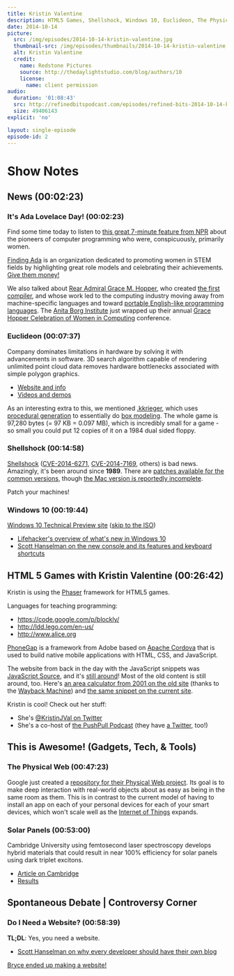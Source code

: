```yaml
---
title: Kristin Valentine
description: HTML5 Games, Shellshock, Windows 10, Euclideon, The Physical Web
date: 2014-10-14
picture:
  src: /img/episodes/2014-10-14-kristin-valentine.jpg
  thumbnail-src: /img/episodes/thumbnails/2014-10-14-kristin-valentine.jpg
  alt: Kristin Valentine
  credit:
    name: Redstone Pictures
    source: http://thedaylightstudio.com/blog/authors/10
    license:
      name: client permission
audio:
  duration: '01:08:43'
  src: http://refinedbitspodcast.com/episodes/refined-bits-2014-10-14-kristin-valentine.mp3
  size: 49406143
explicit: 'no'

layout: single-episode
episode-id: 2
---
```


# Show Notes

## News (00:02:23)

### It's Ada Lovelace Day! (00:02:23)

Find some time today to listen to [this great 7-minute feature from NPR](http://www.npr.org/blogs/alltechconsidered/2014/10/06/345799830/the-forgotten-female-programmers-who-created-modern-tech) about the pioneers of computer programming who were, conspicuously, primarily women.

[Finding Ada](http://findingada.com/) is an organization dedicated to promoting women in STEM fields by highlighting great role models and celebrating their achievements. [Give them money!](https://www.indiegogo.com/projects/ada-lovelace-day-live-2014)

We also talked about [Rear Admiral Grace M. Hopper](http://en.wikipedia.org/wiki/Grace_Hopper), who created [the first compiler](http://en.wikipedia.org/wiki/History_of_compiler_construction), and whose work led to the computing industry moving away from machine-specific languages and toward [portable English-like programming languages](http://en.wikipedia.org/wiki/COBOL). The [Anita Borg Institute](http://anitaborg.org/) just wrapped up their annual [Grace Hopper Celebration of Women in Computing](http://gracehopper.org/) conference.

### Euclideon (00:07:37)

Company dominates limitations in hardware by solving it with advancements in software. 3D search algorithm capable of rendering unlimited point cloud data removes hardware bottlenecks associated with simple polygon graphics.

  * [Website and info](http://www.euclideon.com/)
  * [Videos and demos](https://www.youtube.com/user/EuclideonOfficial)

As an interesting extra to this, we mentioned [.kkrieger](http://en.wikipedia.org/wiki/.kkrieger), which uses [procedural generation](http://en.wikipedia.org/wiki/Procedural_generation) to essentially do [box modeling](http://en.wikipedia.org/wiki/Box_modeling). The whole game is 97,280 bytes (= 97 KB = 0.097 MB), which is incredibly small for a game - so small you could put 12 copies of it on a 1984 dual sided floppy.

### Shellshock (00:14:58)

[Shellshock](http://en.wikipedia.org/wiki/Shellshock_(software_bug)) ([CVE-2014-6271](https://web.nvd.nist.gov/view/vuln/detail?vulnId=CVE-2014-6271), [CVE-2014-7169](https://web.nvd.nist.gov/view/vuln/detail?vulnId=CVE-2014-7169), others) is bad news. Amazingly, it's been around since **1989**. There are [patches available for the common versions](http://unix.stackexchange.com/questions/157381/when-was-the-shellshock-cve-2014-6271-7169-bug-introduced-and-what-is-the-pat), though [the Mac version is reportedly incomplete](http://www.cnet.com/news/apples-shellshock-patch-incomplete-say-experts/).

Patch your machines!

### Windows 10 (00:19:44)

[Windows 10 Technical Preview site](http://windows.microsoft.com/en-us/windows/preview) ([skip to the ISO](http://windows.microsoft.com/en-us/windows/preview-iso))

 * [Lifehacker's overview of what's new in Windows 10](http://lifehacker.com/all-the-new-stuff-in-windows-10-1640838152)
 * [Scott Hanselman on the new console and its features and keyboard shortcuts](http://www.hanselman.com/blog/Windows10GetsAFreshCommandPromptAndLotsOfHotkeys.aspx)

## HTML 5 Games with Kristin Valentine (00:26:42)

Kristin is using the [Phaser](http://phaser.io/) framework for HTML5 games.

Languages for teaching programming:

 * <https://code.google.com/p/blockly/>
 * <http://ldd.lego.com/en-us/>
 * <http://www.alice.org>

[PhoneGap](http://phonegap.com/) is a framework from Adobe based on [Apache Cordova](http://cordova.apache.org/) that is used to build native mobile applications with HTML, CSS, and JavaScript.

The website from back in the day with the JavaScript snippets was [JavaScript Source](https://web.archive.org/web/20030201220406/http://javascript.internet.com/), and it's [still around](http://www.javascriptsource.com/)! Most of the old content is still around, too. Here's [an area calculator from 2001 on the old site](https://web.archive.org/web/20030207204757/http://javascript.internet.com/calculators/area-calculator-2.html) (thanks to the [Wayback Machine](https://archive.org/web/)) and [the same snippet on the current site](http://www.javascriptsource.com/math-related/area-calculator-2.html).

Kristin is cool! Check out her stuff:

 * She's [@KristinJVal on Twitter](https://twitter.com/KristinJVal)
 * She's a co-host of [the PushPull Podcast](http://pushpull.me/) (they have [a Twitter](https://twitter.com/pushpullcast), too!)

## This is Awesome! (Gadgets, Tech, & Tools)

### The Physical Web (00:47:23)

Google just created a [repository for their Physical Web project](https://github.com/google/physical-web). Its goal is to make deep interaction with real-world objects about as easy as being in the same room as them. This is in contrast to the current model of having to install an app on each of your personal devices for each of your smart devices, which won't scale well as the [Internet of Things](http://en.wikipedia.org/wiki/Internet_of_Things) expands.

### Solar Panels (00:53:00)

Cambridge University using femtosecond laser spectroscopy develops hybrid materials that could result in near 100% efficiency for solar panels using dark triplet excitons.

 * [Article on Cambridge](http://www.cam.ac.uk/research/news/hybrid-materials-could-smash-the-solar-efficiency-ceiling)
 * [Results](http://www.nature.com/nmat/journal/vaop/ncurrent/full/nmat4093.html)

## Spontaneous Debate | Controversy Corner

### Do I Need a Website? (00:58:39)

**TL;DL**: Yes, you need a website.

* [Scott Hanselman on why every developer should have their own blog](http://www.hanselman.com/blog/YourWordsAreWasted.aspx)

[Bryce ended up making a website!](http://imbryce.com/)
